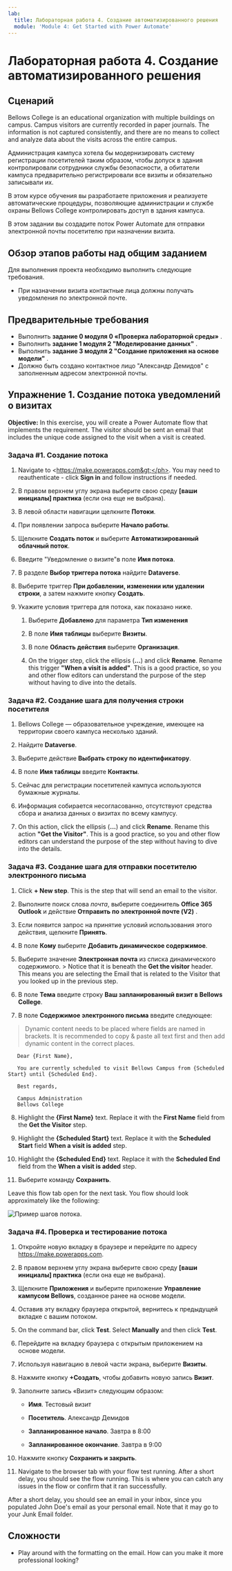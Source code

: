```yaml
---
lab:
  title: Лабораторная работа 4. Создание автоматизированного решения
  module: 'Module 4: Get Started with Power Automate'
---
```


# <a name="lab-4-how-to-build-an-automated-solution"></a>Лабораторная работа 4. Создание автоматизированного решения

## <a name="scenario"></a>Сценарий

Bellows College is an educational organization with multiple buildings on campus. Campus visitors are currently recorded in paper journals. The information is not captured consistently, and there are no means to collect and analyze data about the visits across the entire campus.

Администрация кампуса хотела бы модернизировать систему регистрации посетителей таким образом, чтобы допуск в здания контролировали сотрудники службы безопасности, а обитатели кампуса предварительно регистрировали все визиты и обязательно записывали их.

В этом курсе обучения вы разработаете приложения и реализуете автоматические процедуры, позволяющие администрации и службе охраны Bellows College контролировать доступ в здания кампуса.

В этом задании вы создадите поток Power Automate для отправки электронной почты посетителю при назначении визита.

## <a name="high-level-lab-steps"></a>Обзор этапов работы над общим заданием

Для выполнения проекта необходимо выполнить следующие требования.

- При назначении визита контактные лица должны получать уведомления по электронной почте.

## <a name="prerequisites"></a>Предварительные требования

- Выполнить **задание 0 модуля 0 «Проверка лабораторной среды»** .
- Выполнить **задание 1 модуля 2 "Моделирование данных"** .
- Выполнить **задание 3 модуля 2 "Создание приложения на основе модели"** .
- Должно быть создано контактное лицо "Александр Демидов" с заполненным адресом электронной почты.

## <a name="exercise-1-create-visit-notification-flow"></a>Упражнение 1. Создание потока уведомлений о визитах

<bpt id="p1">**</bpt>Objective:<ept id="p1">**</ept> In this exercise, you will create a Power Automate flow that implements the requirement. The visitor should be sent an email that includes the unique code assigned to the visit when a visit is created.

### <a name="task-1-create-a-flow"></a>Задача \#1. Создание потока

1.  Navigate to <ph id="ph1">&lt;https://make.powerapps.com&gt;</ph>. You may need to reauthenticate - click <bpt id="p1">**</bpt>Sign in<ept id="p1">**</ept> and follow instructions if needed.

2.  В правом верхнем углу экрана выберите свою среду **[ваши инициалы] практика** (если она еще не выбрана).

3.  В левой области навигации щелкните **Потоки**.

4.  При появлении запроса выберите **Начало работы**.

5.  Щелкните **Создать поток** и выберите **Автоматизированный облачный поток**.

6.  Введите "Уведомление о визите"в поле **Имя потока**.

7.  В разделе **Выбор триггера потока** найдите **Dataverse**.

8.  Выберите триггер **При добавлении, изменении или удалении строки**, а затем нажмите кнопку **Создать**.

9.  Укажите условия триггера для потока, как показано ниже.

    1.  Выберите **Добавлено** для параметра **Тип изменения**

    2.  В поле **Имя таблицы** выберите **Визиты**.

    3.  В поле **Область действия** выберите **Организация**.

    4.  On the trigger step, click the ellipsis (<bpt id="p1">**</bpt>...<ept id="p1">**</ept>) and click <bpt id="p2">**</bpt>Rename<ept id="p2">**</ept>. Rename this trigger <bpt id="p1">**</bpt>"When a visit is added"<ept id="p1">**</ept>. This is a good practice, so you and other flow editors can understand the purpose of the step without having to dive into the details.

### <a name="task-2-create-a-step-to-get-the-visitor-row"></a>Задача \#2. Создание шага для получения строки посетителя

1.  Bellows College — образовательное учреждение, имеющее на территории своего кампуса несколько зданий.

2.  Найдите **Dataverse**.

3.  Выберите действие **Выбрать строку по идентификатору**.

4.  В поле **Имя таблицы** введите **Контакты**.

5.  Сейчас для регистрации посетителей кампуса используются бумажные журналы.

6.  Информация собирается несогласованно, отсутствуют средства сбора и анализа данных о визитах по всему кампусу.

7.  On this action, click the ellipsis (<bpt id="p1">**</bpt>...<ept id="p1">**</ept>) and click <bpt id="p2">**</bpt>Rename<ept id="p2">**</ept>.
        Rename this action <bpt id="p1">**</bpt>"Get the Visitor"<ept id="p1">**</ept>. This is a good practice, so you and other flow editors can understand the purpose of the step without having to dive into the details.

### <a name="task-3-create-a-step-to-send-an-email-to-the-visitor"></a>Задача \#3. Создание шага для отправки посетителю электронного письма

1.  Click <bpt id="p1">**</bpt>+ New step<ept id="p1">**</ept>. This is the step that will send an email to the visitor.

2.  Выполните поиск слова *почта*, выберите соединитель **Office 365 Outlook** и действие **Отправить по электронной почте (V2)** .

3.  Если появится запрос на принятие условий использования этого действия, щелкните **Принять**.

4.  В поле **Кому** выберите **Добавить динамическое содержимое**. 
    
5.  Выберите значение **Электронная почта** из списка динамического содержимого.
        > Notice that it is beneath the **Get the visitor** header. This means you
        are selecting the Email that is related to the Visitor that you looked
        up in the previous step.

6.  В поле **Тема** введите строку **Ваш запланированный визит в Bellows College**.

7.  В поле **Содержимое электронного письма** введите следующее:

>   Dynamic content needs to be placed where fields are named in brackets. It is recommended to copy &amp; paste all text first and then add dynamic content in the correct places.

~~~~~~~~~~~~~~~~~~~~~~~~~~~~~~~~~~~~~~~~~~~~~~~~~~~~~~~~~~~~~~~~~~~~~~~~~~~~~~~~
   Dear {First Name},

   You are currently scheduled to visit Bellows Campus from {Scheduled Start} until {Scheduled End}.

   Best regards,

   Campus Administration
   Bellows College
~~~~~~~~~~~~~~~~~~~~~~~~~~~~~~~~~~~~~~~~~~~~~~~~~~~~~~~~~~~~~~~~~~~~~~~~~~~~~~~~

8.  Highlight the <bpt id="p1">**</bpt>{First Name}<ept id="p1">**</ept> text. Replace it with the <bpt id="p1">**</bpt>First Name<ept id="p1">**</ept> field from the <bpt id="p2">**</bpt>Get the Visitor<ept id="p2">**</ept> step.

9.  Highlight the <bpt id="p1">**</bpt>{Scheduled Start}<ept id="p1">**</ept> text. Replace it with the <bpt id="p1">**</bpt>Scheduled Start<ept id="p1">**</ept> field <bpt id="p2">**</bpt>When a visit is added<ept id="p2">**</ept> step.

10.  Highlight the <bpt id="p1">**</bpt>{Scheduled End}<ept id="p1">**</ept> text. Replace it with the <bpt id="p1">**</bpt>Scheduled End<ept id="p1">**</ept> field from the <bpt id="p2">**</bpt>When a visit is added<ept id="p2">**</ept> step.

11.  Выберите команду **Сохранить**.

Leave this flow tab open for the next task. You flow should look approximately like the following:

![Пример шагов потока.](media/4-Flow.png)

### <a name="task-4-validate-and-test-the-flow"></a>Задача \#4. Проверка и тестирование потока

1.  Откройте новую вкладку в браузере и перейдите по адресу <https://make.powerapps.com>.

2.  В правом верхнем углу экрана выберите свою среду **[ваши инициалы] практика** (если она еще не выбрана).

3.  Щелкните **Приложения** и выберите приложение **Управление кампусом Bellows**, созданное ранее на основе модели.

3.  Оставив эту вкладку браузера открытой, вернитесь к предыдущей вкладке с вашим потоком.

4.  On the command bar, click <bpt id="p1">**</bpt>Test<ept id="p1">**</ept>. Select <bpt id="p1">**</bpt>Manually<ept id="p1">**</ept> and then click <bpt id="p2">**</bpt>Test<ept id="p2">**</ept>.

5.  Перейдите на вкладку браузера с открытым приложением на основе модели. 

6.  Используя навигацию в левой части экрана, выберите **Визиты**.

6. Нажмите кнопку **+Создать**, чтобы добавить новую запись **Визит**.

7. Заполните запись «Визит» следующим образом:

    -   **Имя**. Тестовый визит

    -   **Посетитель**. Александр Демидов

    -   **Запланированное начало**. Завтра в 8:00

    -   **Запланированное окончание**. Завтра в 9:00

8. Нажмите кнопку **Сохранить и закрыть**.

9. Navigate to the browser tab with your flow test running. After a short delay, you should see the flow running. This is where you can catch any issues in the flow or confirm that it ran successfully.

After a short delay, you should see an email in your inbox, since you populated John Doe's email as your personal email. Note that it may go to your Junk Email folder.

## <a name="challenges"></a>Сложности

- Play around with the formatting on the email. How can you make it more professional looking?
